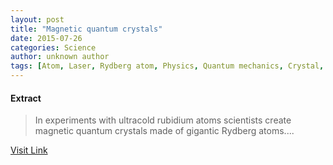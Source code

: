 ```yaml
---
layout: post
title: "Magnetic quantum crystals"
date: 2015-07-26
categories: Science
author: unknown author
tags: [Atom, Laser, Rydberg atom, Physics, Quantum mechanics, Crystal, Nature, Applied and interdisciplinary physics, Modern physics, Chemistry, Condensed matter, Theoretical physics, Solid state engineering, Particle physics, Physical sciences, Atomic molecular and optical physics, Materials science, Condensed matter physics, Mechanics, Physical chemistry]
---
```





#### Extract
>In experiments with ultracold rubidium atoms scientists create magnetic quantum crystals made of gigantic Rydberg atoms....



[Visit Link](http://feeds.sciencedaily.com/~r/sciencedaily/~3/7I1b_VkhmFk/150326151603.htm)


